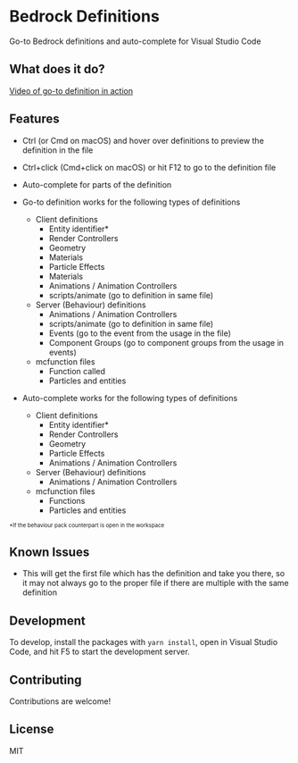 # Bedrock Definitions

Go-to Bedrock definitions and auto-complete for Visual Studio Code

## What does it do?
[Video of go-to definition in action](https://streamable.com/k3bel)

## Features

- Ctrl (or Cmd on macOS) and hover over definitions to preview the definition in the file
- Ctrl+click (Cmd+click on macOS) or hit F12 to go to the definition file
- Auto-complete for parts of the definition

- Go-to definition works for the following types of definitions
  - Client definitions
    - Entity identifier*
    - Render Controllers
    - Geometry
    - Materials
    - Particle Effects
    - Materials
    - Animations / Animation Controllers
    - scripts/animate (go to definition in same file)
  - Server (Behaviour) definitions 
    - Animations / Animation Controllers
    - scripts/animate (go to definition in same file)
    - Events (go to the event from the usage in the file)
    - Component Groups (go to component groups from the usage in events)
  - mcfunction files
    - Function called
    - Particles and entities

- Auto-complete works for the following types of definitions
  - Client definitions
    - Entity identifier*
    - Render Controllers
    - Geometry
    - Particle Effects
    - Animations / Animation Controllers
  - Server (Behaviour) definitions 
    - Animations / Animation Controllers
  - mcfunction files
    - Functions
    - Particles and entities

<sub><sup>*If the behaviour pack counterpart is open in the workspace</sup></sub>

## Known Issues

- This will get the first file which has the definition and take you there, so it may not always go to the proper file if there are multiple with the same definition

## Development

To develop, install the packages with `yarn install`, open in Visual Studio Code, and hit F5 to start the development server.

## Contributing

Contributions are welcome!

## License

MIT